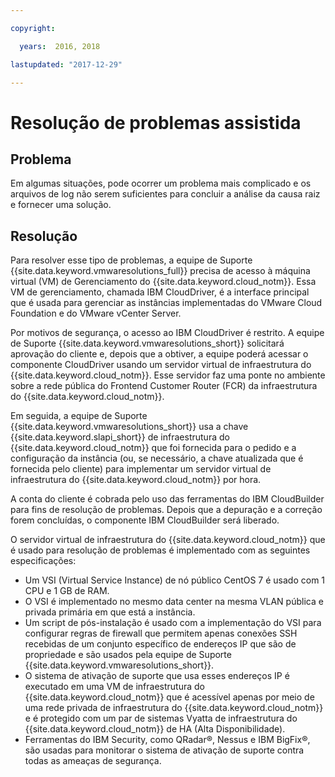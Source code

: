 ```yaml
---

copyright:

  years:  2016, 2018

lastupdated: "2017-12-29"

---
```


# Resolução de problemas assistida

## Problema

Em algumas situações, pode ocorrer um problema mais complicado e os arquivos de log não serem suficientes para concluir a análise da causa raiz e fornecer uma solução.

## Resolução

Para resolver esse tipo de problemas, a equipe de Suporte {{site.data.keyword.vmwaresolutions_full}} precisa de acesso à máquina virtual (VM) de Gerenciamento do {{site.data.keyword.cloud_notm}}. Essa VM de gerenciamento, chamada IBM CloudDriver, é a interface principal que é usada para gerenciar as instâncias implementadas do VMware Cloud Foundation e do VMware vCenter Server.

Por motivos de segurança, o acesso ao IBM CloudDriver é restrito. A equipe de Suporte {{site.data.keyword.vmwaresolutions_short}} solicitará aprovação do cliente e, depois que a obtiver, a equipe poderá acessar o componente CloudDriver usando um servidor virtual de infraestrutura do {{site.data.keyword.cloud_notm}}. Esse servidor faz uma ponte no ambiente sobre a rede pública do Frontend Customer Router (FCR) da infraestrutura do {{site.data.keyword.cloud_notm}}.

Em seguida, a equipe de Suporte {{site.data.keyword.vmwaresolutions_short}} usa a chave {{site.data.keyword.slapi_short}} de infraestrutura do {{site.data.keyword.cloud_notm}} que foi fornecida para o pedido e a configuração da instância (ou, se necessário, a chave atualizada que é fornecida pelo cliente) para implementar um servidor virtual de infraestrutura do {{site.data.keyword.cloud_notm}} por hora.

A conta do cliente é cobrada pelo uso das ferramentas do IBM CloudBuilder para fins de resolução de problemas. Depois que a depuração e a correção forem concluídas, o componente IBM CloudBuilder será liberado.

O servidor virtual de infraestrutura do {{site.data.keyword.cloud_notm}} que é usado para resolução de problemas é implementado com as seguintes especificações:

* Um VSI (Virtual Service Instance) de nó público CentOS 7 é usado com 1 CPU e 1 GB de RAM.
* O VSI é implementado no mesmo data center na mesma VLAN pública e privada primária em que está a instância.
* Um script de pós-instalação é usado com a implementação do VSI para configurar regras de firewall que permitem apenas conexões SSH recebidas de um conjunto específico de endereços IP que são de propriedade e são usados pela equipe de Suporte {{site.data.keyword.vmwaresolutions_short}}.
* O sistema de ativação de suporte que usa esses endereços IP é executado em uma VM de infraestrutura do {{site.data.keyword.cloud_notm}} que é acessível apenas por meio de uma rede privada de infraestrutura do {{site.data.keyword.cloud_notm}} e é protegido com um par de sistemas Vyatta de infraestrutura do {{site.data.keyword.cloud_notm}} de HA (Alta Disponibilidade).
* Ferramentas do IBM Security, como QRadar®, Nessus e IBM BigFix®, são usadas para monitorar o sistema de ativação de suporte contra todas as ameaças de segurança.
